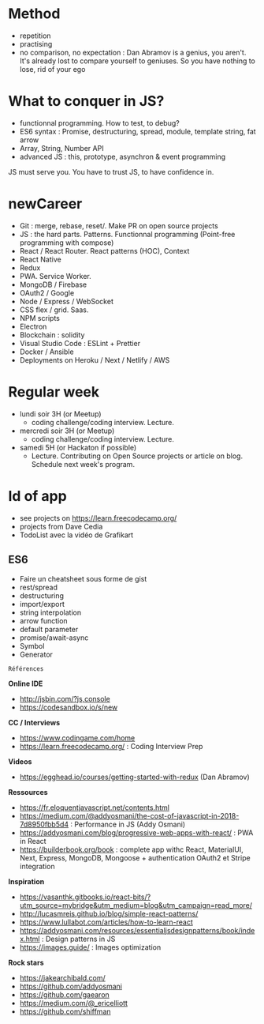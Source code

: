 # Method

- repetition
- practising
- no comparison, no expectation : Dan Abramov is a genius, you aren't. It's already lost to compare yourself to geniuses. So you have nothing to lose, rid of your ego

# What to conquer in JS?

- functionnal programming. How to test, to debug?
- ES6 syntax : Promise, destructuring, spread, module, template string, fat arrow
- Array, String, Number API
- advanced JS : this, prototype, asynchron & event programming

JS must serve you. You have to trust JS, to have confidence in.

# newCareer

- Git : merge, rebase, reset/. Make PR on open source projects
- JS : the hard parts. Patterns. Functionnal programming (Point-free programming with compose)
- React / React Router. React patterns (HOC), Context
- React Native
- Redux
- PWA. Service Worker.
- MongoDB / Firebase
- OAuth2 / Google
- Node / Express / WebSocket
- CSS flex / grid. Saas.
- NPM scripts
- Electron
- Blockchain : solidity
- Visual Studio Code : ESLint + Prettier
- Docker / Ansible
- Deployments on Heroku / Next / Netlify / AWS

# Regular week

- lundi soir 3H (or Meetup)
  - coding challenge/coding interview. Lecture.
- mercredi soir 3H  (or Meetup)
  - coding challenge/coding interview. Lecture.
- samedi 5H (or Hackaton if possible)
  - Lecture. Contributing on Open Source projects or article on blog. Schedule next week's program.
  
  
# Id of app

- see projects on https://learn.freecodecamp.org/
- projects from Dave Cedia
- TodoList avec la vidéo de Grafikart

## ES6

- Faire un cheatsheet sous forme de gist
- rest/spread
- destructuring
- import/export
- string interpolation
- arrow function
- default parameter
- promise/await-async
- Symbol
- Generator


`Références`

**Online IDE**

- http://jsbin.com/?js,console
- https://codesandbox.io/s/new

**CC / Interviews**

- https://www.codingame.com/home
- https://learn.freecodecamp.org/ : Coding Interview Prep

**Videos**

- https://egghead.io/courses/getting-started-with-redux (Dan Abramov)

**Ressources**

- https://fr.eloquentjavascript.net/contents.html
- https://medium.com/@addyosmani/the-cost-of-javascript-in-2018-7d8950fbb5d4 : Performance in JS (Addy Osmani)
- https://addyosmani.com/blog/progressive-web-apps-with-react/ : PWA in React
- https://builderbook.org/book : complete app withc React, MaterialUI, Next, Express, MongoDB, Mongoose + authentication OAuth2 et Stripe integration

**Inspiration**

- https://vasanthk.gitbooks.io/react-bits/?utm_source=mybridge&utm_medium=blog&utm_campaign=read_more/
- http://lucasmreis.github.io/blog/simple-react-patterns/
- https://www.lullabot.com/articles/how-to-learn-react
- https://addyosmani.com/resources/essentialjsdesignpatterns/book/index.html : Design patterns in JS
- https://images.guide/ : Images optimization

**Rock stars**

- https://jakearchibald.com/
- https://github.com/addyosmani
- https://github.com/gaearon
- https://medium.com/@_ericelliott
- https://github.com/shiffman
